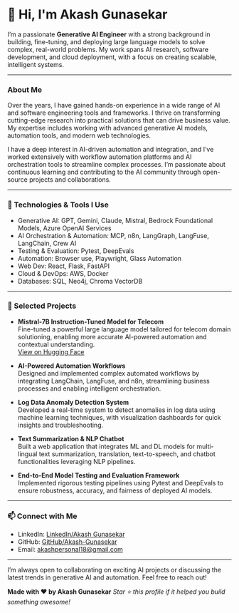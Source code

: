 # 👋 Hi, I'm Akash Gunasekar

I’m a passionate **Generative AI Engineer** with a strong background in building, fine-tuning, and deploying large language models to solve complex, real-world problems. My work spans AI research, software development, and cloud deployment, with a focus on creating scalable, intelligent systems.

---

### About Me

Over the years, I have gained hands-on experience in a wide range of AI and software engineering tools and frameworks. I thrive on transforming cutting-edge research into practical solutions that can drive business value. My expertise includes working with advanced generative AI models, automation tools, and modern web technologies.

I have a deep interest in AI-driven automation and integration, and I’ve worked extensively with workflow automation platforms and AI orchestration tools to streamline complex processes. I’m passionate about continuous learning and contributing to the AI community through open-source projects and collaborations.

---

### 🧰 Technologies & Tools I Use

- Generative AI: GPT, Gemini, Claude, Mistral, Bedrock Foundational Models, Azure OpenAI Services
- AI Orchestration & Automation: MCP, n8n, LangGraph, LangFuse, LangChain, Crew AI  
- Testing & Evaluation: Pytest, DeepEvals  
- Automation: Browser use, Playwright, Glass Automation  
- Web Dev: React, Flask, FastAPI  
- Cloud & DevOps: AWS, Docker
- Databases: SQL, Neo4j, Chroma VectorDB  

---

### 🔧 Selected Projects

- **Mistral-7B Instruction-Tuned Model for Telecom**  
  Fine-tuned a powerful large language model tailored for telecom domain solutioning, enabling more accurate AI-powered automation and contextual understanding.  
  [View on Hugging Face](https://huggingface.co/akash17/mistral-7b-instruct-telco-solutioning)

- **AI-Powered Automation Workflows**  
  Designed and implemented complex automated workflows by integrating LangChain, LangFuse, and n8n, streamlining business processes and enabling intelligent orchestration.

- **Log Data Anomaly Detection System**  
  Developed a real-time system to detect anomalies in log data using machine learning techniques, with visualization dashboards for quick insights and troubleshooting.

- **Text Summarization & NLP Chatbot**  
  Built a web application that integrates ML and DL models for multi-lingual text summarization, translation, text-to-speech, and chatbot functionalities leveraging NLP pipelines.

- **End-to-End Model Testing and Evaluation Framework**  
  Implemented rigorous testing pipelines using Pytest and DeepEvals to ensure robustness, accuracy, and fairness of deployed AI models.

---

### 📫 Connect with Me

- LinkedIn: [LinkedIn/Akash Gunasekar](https://www.linkedin.com/in/akash-gunasekar-859b48199/)  
- GitHub: [GitHub/Akash-Gunasekar](https://github.com/Akash-Gunasekar)  
- Email: akashpersonal18@gmail.com 

---

I’m always open to collaborating on exciting AI projects or discussing the latest trends in generative AI and automation. Feel free to reach out!

**Made with ❤️ by Akash Gunasekar**
_Star ⭐ this profile if it helped you build something awesome!_



